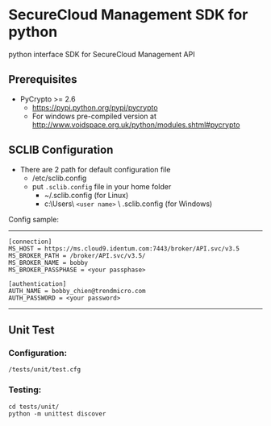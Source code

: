 # SecureCloud Management SDK for python

python interface SDK for SecureCloud Management API

## Prerequisites
- PyCrypto >= 2.6
	- https://pypi.python.org/pypi/pycrypto
	- For windows pre-compiled version at http://www.voidspace.org.uk/python/modules.shtml#pycrypto

## SCLIB Configuration

- There are 2 path for default configuration file
	- /etc/sclib.config
	- put `.sclib.config` file in your home folder
		- ~/.sclib.config (for Linux)
		- c:\Users\ `<user name>` \ .sclib.config (for Windows)

Config sample:
*********************
	[connection]
	MS_HOST = https://ms.cloud9.identum.com:7443/broker/API.svc/v3.5
	MS_BROKER_PATH = /broker/API.svc/v3.5/
	MS_BROKER_NAME = bobby
	MS_BROKER_PASSPHASE = <your passphase>

	[authentication]
	AUTH_NAME = bobby_chien@trendmicro.com
	AUTH_PASSWORD = <your password>
*********************

## Unit Test

### Configuration:
	/tests/unit/test.cfg

### Testing:
	cd tests/unit/
	python -m unittest discover

